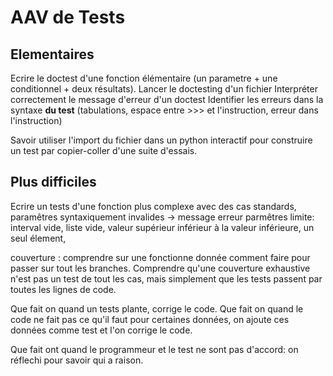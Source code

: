 
# AAV de Tests
## Elementaires 
Ecrire le doctest d'une fonction élémentaire (un parametre + une conditionnel + deux résultats).
Lancer le doctesting d'un fichier
Interpréter correctement le message d'erreur d'un doctest 
Identifier les erreurs dans la syntaxe **du test** (tabulations, espace entre >>> et l'instruction, erreur dans l'instruction)

Savoir utiliser l'import du fichier dans un python interactif pour construire un test par copier-coller d'une suite d'essais.

## Plus difficiles 

Ecrire un tests d'une fonction plus complexe avec des cas standards, 
paramêtres syntaxiquement invalides -> message erreur 
parmêtres limite: interval vide, liste vide, valeur supérieur inférieur à la valeur inférieure, un seul élement, 

couverture : comprendre sur une fonctionne donnée comment faire pour passer sur tout les branches.
Comprendre qu'une couverture exhaustive n'est pas un test de tout les cas,
mais simplement que les tests passent par toutes les lignes de code.

Que fait on quand un tests plante, corrige le code.
Que fait on quand le code ne fait pas ce qu'il faut pour certaines données, on ajoute ces données comme test et l'on corrige le code.

Que fait ont quand le programmeur et le test ne sont pas d'accord: on réflechi pour savoir qui a raison.


